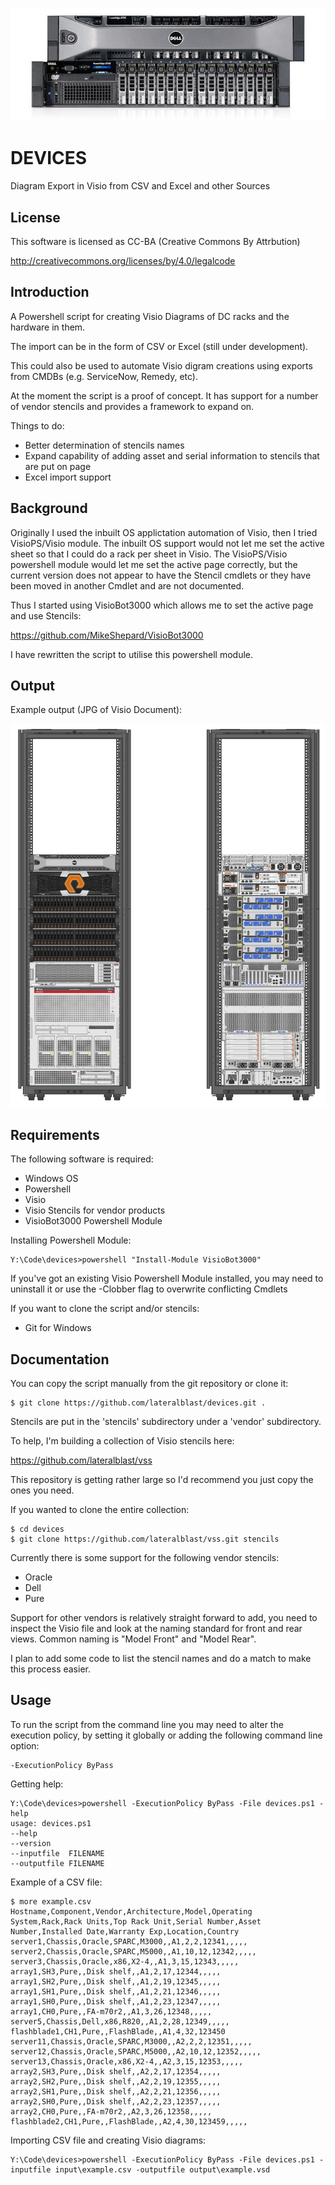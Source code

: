 ![alt tag](https://raw.githubusercontent.com/lateralblast/devices/master/devices.jpg)

DEVICES
=======

Diagram Export in Visio from CSV and Excel and other Sources

License
-------

This software is licensed as CC-BA (Creative Commons By Attrbution)

http://creativecommons.org/licenses/by/4.0/legalcode

Introduction
------------

A Powershell script for creating Visio Diagrams of DC racks and the hardware in them.

The import can be in the form of CSV or Excel (still under development).

This could also be used to automate Visio digram creations using exports from CMDBs (e.g. ServiceNow, Remedy, etc).

At the moment the script is a proof of concept. It has support for a number of vendor stencils and provides a framework to expand on.

Things to do:

- Better determination of stencils names
- Expand capability of adding asset and serial information to stencils that are put on page
- Excel import support

Background
----------

Originally I used the inbuilt OS applictation automation of Visio, then I tried VisioPS/Visio module.
The inbuilt OS support would not let me set the active sheet so that I could do a rack per sheet in Visio.
The VisioPS/Visio powershell module would let me set the active page correctly, but the current version 
does not appear to have the Stencil cmdlets or they have been moved in another Cmdlet and are not documented.

Thus I started using VisioBot3000 which allows me to set the active page and use Stencils:

https://github.com/MikeShepard/VisioBot3000

I have rewritten the script to utilise this powershell module.

Output
------

Example output (JPG of Visio Document):

![alt tag](https://raw.githubusercontent.com/lateralblast/devices/master/rack.jpg)

Requirements
------------

The following software is required:

- Windows OS
- Powershell
- Visio
- Visio Stencils for vendor products
- VisioBot3000 Powershell Module

Installing Powershell Module:

```
Y:\Code\devices>powershell "Install-Module VisioBot3000"
```

If you've got an existing Visio Powershell Module installed, you may need to uninstall it or use the -Clobber flag to overwrite conflicting Cmdlets

If you want to clone the script and/or stencils:

- Git for Windows

Documentation
-------------

You can copy the script manually from the git repository or clone it:

```
$ git clone https://github.com/lateralblast/devices.git .
```

Stencils are put in the 'stencils' subdirectory under a 'vendor' subdirectory.

To help, I'm building a collection of Visio stencils here:

https://github.com/lateralblast/vss

This repository is getting rather large so I'd recommend you just copy the ones you need.

If you wanted to clone the entire collection:

```
$ cd devices
$ git clone https://github.com/lateralblast/vss.git stencils
```

Currently there is some support for the following vendor stencils:

- Oracle
- Dell
- Pure

Support for other vendors is relatively straight forward to add, 
you need to inspect the Visio file and look at the naming standard
for front and rear views. Common naming is "Model Front" and "Model Rear".

I plan to add some code to list the stencil names and do a match to make this process easier.

Usage
-----

To run the script from the command line you may need to alter the execution policy,
by setting it globally or adding the following command line option:

```
-ExecutionPolicy ByPass
```

Getting help:

```
Y:\Code\devices>powershell -ExecutionPolicy ByPass -File devices.ps1 -help
usage: devices.ps1
--help
--version
--inputfile  FILENAME
--outputfile FILENAME
```

Example of a CSV file:

```
$ more example.csv
Hostname,Component,Vendor,Architecture,Model,Operating System,Rack,Rack Units,Top Rack Unit,Serial Number,Asset Number,Installed Date,Warranty Exp,Location,Country
server1,Chassis,Oracle,SPARC,M3000,,A1,2,2,12341,,,,,
server2,Chassis,Oracle,SPARC,M5000,,A1,10,12,12342,,,,,
server3,Chassis,Oracle,x86,X2-4,,A1,3,15,12343,,,,,
array1,SH3,Pure,,Disk shelf,,A1,2,17,12344,,,,,
array1,SH2,Pure,,Disk shelf,,A1,2,19,12345,,,,,
array1,SH1,Pure,,Disk shelf,,A1,2,21,12346,,,,,
array1,SH0,Pure,,Disk shelf,,A1,2,23,12347,,,,,
array1,CH0,Pure,,FA-m70r2,,A1,3,26,12348,,,,,
server5,Chassis,Dell,x86,R820,,A1,2,28,12349,,,,,
flashblade1,CH1,Pure,,FlashBlade,,A1,4,32,123450
server11,Chassis,Oracle,SPARC,M3000,,A2,2,2,12351,,,,,
server12,Chassis,Oracle,SPARC,M5000,,A2,10,12,12352,,,,,
server13,Chassis,Oracle,x86,X2-4,,A2,3,15,12353,,,,,
array2,SH3,Pure,,Disk shelf,,A2,2,17,12354,,,,,
array2,SH2,Pure,,Disk shelf,,A2,2,19,12355,,,,,
array2,SH1,Pure,,Disk shelf,,A2,2,21,12356,,,,,
array2,SH0,Pure,,Disk shelf,,A2,2,23,12357,,,,,
array2,CH0,Pure,,FA-m70r2,,A2,3,26,12358,,,,,
flashblade2,CH1,Pure,,FlashBlade,,A2,4,30,123459,,,,,
```

Importing CSV file and creating Visio diagrams:

```
Y:\Code\devices>powershell -ExecutionPolicy ByPass -File devices.ps1 -inputfile input\example.csv -outputfile output\example.vsd
```
